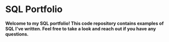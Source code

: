 # SQL Portfolio
**Welcome to my SQL portfolio! This code repository contains examples of SQL I've written. Feel free to take a look and reach out if you have any questions.**
